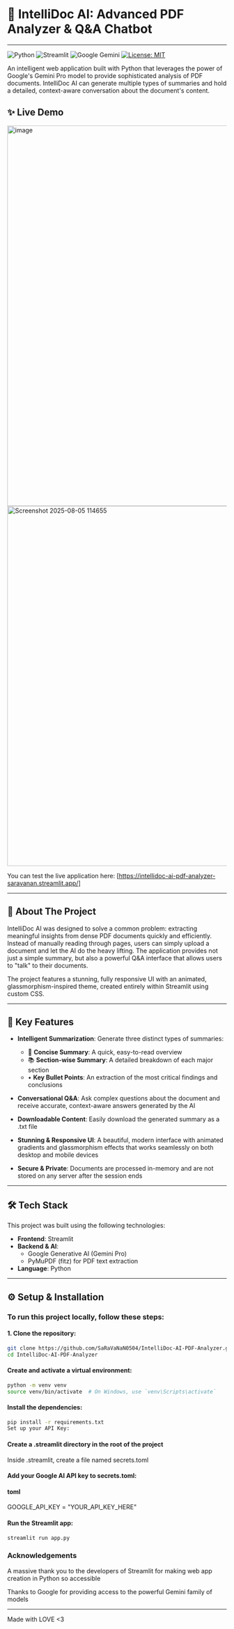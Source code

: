 # 🧠 IntelliDoc AI: Advanced PDF Analyzer & Q&A Chatbot
---

![Python](https://img.shields.io/badge/Python-3.9%2B-blue?logo=python)
![Streamlit](https://img.shields.io/badge/Streamlit-1.30%2B-red?logo=streamlit)
![Google Gemini](https://img.shields.io/badge/Google-Gemini_API-4285F4?logo=google)
[![License: MIT](https://img.shields.io/badge/License-MIT-yellow.svg)](https://opensource.org/licenses/MIT)


An intelligent web application built with Python that leverages the power of Google's Gemini Pro model to provide sophisticated analysis of PDF documents. IntelliDoc AI can generate multiple types of summaries and hold a detailed, context-aware conversation about the document's content.

## ✨ Live Demo
<img width="1919" height="874" alt="image" src="https://github.com/user-attachments/assets/011a19be-50f3-4f8d-9e8a-52ec23f1538f" />


<img width="1919" height="827" alt="Screenshot 2025-08-05 114655" src="https://github.com/user-attachments/assets/e2bee827-e152-4f71-8676-55d111378f99" />


You can test the live application here: [https://intellidoc-ai-pdf-analyzer-saravanan.streamlit.app/]

---

## 🚀 About The Project

IntelliDoc AI was designed to solve a common problem: extracting meaningful insights from dense PDF documents quickly and efficiently. Instead of manually reading through pages, users can simply upload a document and let the AI do the heavy lifting. The application provides not just a simple summary, but also a powerful Q&A interface that allows users to "talk" to their documents.

The project features a stunning, fully responsive UI with an animated, glassmorphism-inspired theme, created entirely within Streamlit using custom CSS.

---

## 🔑 Key Features

- **Intelligent Summarization**: Generate three distinct types of summaries:
  - 🎯 **Concise Summary**: A quick, easy-to-read overview
  - 📚 **Section-wise Summary**: A detailed breakdown of each major section
  - • **Key Bullet Points**: An extraction of the most critical findings and conclusions

- **Conversational Q&A**: Ask complex questions about the document and receive accurate, context-aware answers generated by the AI

- **Downloadable Content**: Easily download the generated summary as a .txt file

- **Stunning & Responsive UI**: A beautiful, modern interface with animated gradients and glassmorphism effects that works seamlessly on both desktop and mobile devices

- **Secure & Private**: Documents are processed in-memory and are not stored on any server after the session ends

---
## 🛠️ Tech Stack

This project was built using the following technologies:

- **Frontend**: Streamlit
- **Backend & AI**:
  - Google Generative AI (Gemini Pro)
  - PyMuPDF (fitz) for PDF text extraction
- **Language**: Python

---

## ⚙️ Setup & Installation

### To run this project locally, follow these steps:

#### 1. Clone the repository:
```sh
git clone https://github.com/SaRaVaNaN0504/IntelliDoc-AI-PDF-Analyzer.git
cd IntelliDoc-AI-PDF-Analyzer
```

#### Create and activate a virtual environment:

```sh
python -m venv venv
source venv/bin/activate  # On Windows, use `venv\Scripts\activate`
```

#### Install the dependencies:

```sh
pip install -r requirements.txt
Set up your API Key:
```

#### Create a .streamlit directory in the root of the project

Inside .streamlit, create a file named secrets.toml

####  Add your Google AI API key to secrets.toml:

#### toml

GOOGLE_API_KEY = "YOUR_API_KEY_HERE"

#### Run the Streamlit app:

```sh
streamlit run app.py
```
### Acknowledgements
A massive thank you to the developers of Streamlit for making web app creation in Python so accessible

Thanks to Google for providing access to the powerful Gemini family of models

---

Made with LOVE <3
